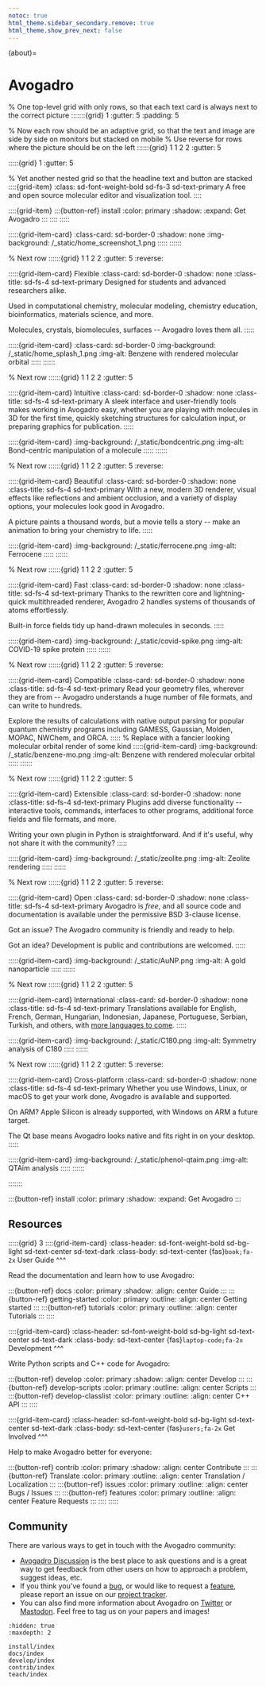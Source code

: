 ```yaml
---
notoc: true
html_theme.sidebar_secondary.remove: true
html_theme.show_prev_next: false
---
```


(about)=
# Avogadro

% One top-level grid with only rows, so that each text card is always next to the correct picture
:::::::{grid} 1
:gutter: 5
:padding: 5

% Now each row should be an adaptive grid, so that the text and image are side by side on monitors but stacked on mobile
% Use reverse for rows where the picture should be on the left
::::::{grid} 1 1 2 2
:gutter: 5

:::::{grid} 1
:gutter: 5

% Yet another nested grid so that the headline text and button are stacked
::::{grid-item}
:class: sd-font-weight-bold sd-fs-3 sd-text-primary
A free and open source molecular editor and visualization tool.
::::

::::{grid-item}
:::{button-ref} install
:color: primary
:shadow:
:expand:
Get Avogadro
:::
::::
:::::

:::::{grid-item-card}
:class-card: sd-border-0
:shadow: none
:img-background: /_static/home_screenshot_1.png
:::::
::::::

% Next row
::::::{grid} 1 1 2 2
:gutter: 5
:reverse:

:::::{grid-item-card} Flexible
:class-card: sd-border-0
:shadow: none
:class-title: sd-fs-4 sd-text-primary
Designed for students and advanced researchers alike.

Used in computational chemistry, molecular modeling, chemistry education, bioinformatics, materials science, and more.

Molecules, crystals, biomolecules, surfaces -- Avogadro loves them all.
:::::

:::::{grid-item-card}
:class-card: sd-border-0
:img-background: /_static/home_splash_1.png
:img-alt: Benzene with rendered molecular orbital
:::::
::::::

% Next row
::::::{grid} 1 1 2 2
:gutter: 5

:::::{grid-item-card} Intuitive
:class-card: sd-border-0
:shadow: none
:class-title: sd-fs-4 sd-text-primary
A sleek interface and user-friendly tools makes working in Avogadro easy, whether you are playing with molecules in 3D for the first time, quickly sketching structures for calculation input, or preparing graphics for publication.
:::::

:::::{grid-item-card}
:img-background: /_static/bondcentric.png
:img-alt: Bond-centric manipulation of a molecule
:::::
::::::

% Next row
::::::{grid} 1 1 2 2
:gutter: 5
:reverse:

:::::{grid-item-card} Beautiful
:class-card: sd-border-0
:shadow: none
:class-title: sd-fs-4 sd-text-primary
With a new, modern 3D renderer, visual effects like reflections and ambient occlusion, and a variety of display options, your molecules look good in Avogadro.

A picture paints a thousand words, but a movie tells a story -- make an animation to bring your chemistry to life.
:::::

:::::{grid-item-card}
:img-background: /_static/ferrocene.png
:img-alt: Ferrocene
:::::
::::::

% Next row
::::::{grid} 1 1 2 2
:gutter: 5

:::::{grid-item-card} Fast
:class-card: sd-border-0
:shadow: none
:class-title: sd-fs-4 sd-text-primary
Thanks to the rewritten core and lightning-quick multithreaded renderer, Avogadro 2 handles systems of thousands of atoms effortlessly.

Built-in force fields tidy up hand-drawn molecules in seconds.
:::::

:::::{grid-item-card}
:img-background: /_static/covid-spike.png
:img-alt: COVID-19 spike protein
:::::
::::::

% Next row
::::::{grid} 1 1 2 2
:gutter: 5
:reverse:

:::::{grid-item-card} Compatible
:class-card: sd-border-0
:shadow: none
:class-title: sd-fs-4 sd-text-primary
Read your geometry files, wherever they are from -- Avogadro understands a huge number of file formats, and can write to hundreds.

Explore the results of calculations with native output parsing for popular quantum chemistry programs including GAMESS, Gaussian, Molden, MOPAC, NWChem, and ORCA.
:::::
% Replace with a fancier looking molecular orbital render of some kind
:::::{grid-item-card}
:img-background: /_static/benzene-mo.png
:img-alt: Benzene with rendered molecular orbital
:::::
::::::

% Next row
::::::{grid} 1 1 2 2
:gutter: 5

:::::{grid-item-card} Extensible
:class-card: sd-border-0
:shadow: none
:class-title: sd-fs-4 sd-text-primary
Plugins add diverse functionality -- interactive tools, commands, interfaces to other programs, additional force fields and file formats, and more.

Writing your own plugin in Python is straightforward.
And if it's useful, why not share it with the community?
:::::

:::::{grid-item-card}
:img-background: /_static/zeolite.png
:img-alt: Zeolite rendering
:::::
::::::

% Next row
::::::{grid} 1 1 2 2
:gutter: 5
:reverse:

:::::{grid-item-card} Open
:class-card: sd-border-0
:shadow: none
:class-title: sd-fs-4 sd-text-primary
Avogadro is _free_, and all source code and documentation is available under the permissive BSD 3-clause license.

Got an issue?
The Avogadro community is friendly and ready to help.

Got an idea?
Development is public and contributions are welcomed.
:::::

:::::{grid-item-card}
:img-background: /_static/AuNP.png
:img-alt: A gold nanoparticle
:::::
::::::

% Next row
::::::{grid} 1 1 2 2
:gutter: 5

:::::{grid-item-card} International
:class-card: sd-border-0
:shadow: none
:class-title: sd-fs-4 sd-text-primary
Translations available for English, French, German, Hungarian, Indonesian, Japanese, Portuguese, Serbian, Turkish, and others, with [more languages to come](https://hosted.weblate.org/engage/avogadro/).
:::::

:::::{grid-item-card}
:img-background: /_static/C180.png
:img-alt: Symmetry analysis of C180
:::::
::::::

% Next row
::::::{grid} 1 1 2 2
:gutter: 5
:reverse:

:::::{grid-item-card} Cross-platform
:class-card: sd-border-0
:shadow: none
:class-title: sd-fs-4 sd-text-primary
Whether you use Windows, Linux, or macOS to get your work done, Avogadro is available and supported.

On ARM?
Apple Silicon is already supported, with Windows on ARM a future target.

The Qt base means Avogadro looks native and fits right in on your desktop.
:::::

:::::{grid-item-card}
:img-background: /_static/phenol-qtaim.png
:img-alt: QTAim analysis
:::::
::::::

:::::::


:::{button-ref} install
:color: primary
:shadow:
:expand:
Get Avogadro
:::


## Resources

:::::{grid} 3
::::{grid-item-card}
:class-header: sd-font-weight-bold sd-bg-light sd-text-center sd-text-dark
:class-body: sd-text-center
{fas}`book;fa-2x` User Guide
^^^

Read the documentation and learn how to use Avogadro:

:::{button-ref} docs
:color: primary
:shadow:
:align: center
Guide
:::
:::{button-ref} getting-started
:color: primary
:outline:
:align: center
Getting started
:::
:::{button-ref} tutorials
:color: primary
:outline:
:align: center
Tutorials
:::
::::

::::{grid-item-card}
:class-header: sd-font-weight-bold sd-bg-light sd-text-center sd-text-dark
:class-body: sd-text-center
{fas}`laptop-code;fa-2x` Development
^^^

Write Python scripts and C++ code for Avogadro:

:::{button-ref} develop
:color: primary
:shadow:
:align: center
Develop
:::
:::{button-ref} develop-scripts
:color: primary
:outline:
:align: center
Scripts
:::
:::{button-ref} develop-classlist
:color: primary
:outline:
:align: center
C++ API
:::
::::

::::{grid-item-card}
:class-header: sd-font-weight-bold sd-bg-light sd-text-center sd-text-dark
:class-body: sd-text-center
{fas}`users;fa-2x` Get Involved
^^^

Help to make Avogadro better for everyone:

:::{button-ref} contrib
:color: primary
:shadow:
:align: center
Contribute
:::
:::{button-ref} Translate
:color: primary
:outline:
:align: center
Translation / Localization
:::
:::{button-ref} issues
:color: primary
:outline:
:align: center
Bugs / Issues
:::
:::{button-ref} features
:color: primary
:outline:
:align: center
Feature Requests
:::
::::
:::::

## Community

There are various ways to get in touch with the Avogadro community:

- [Avogadro Discussion] is the best place to ask questions and is a
  great way to get feedback from other users on how to approach a problem,
  suggest ideas, etc.
- If you think you've found a [bug][issues], or would like to request
a [feature][features], please report an issue on our [project tracker][tracker].
- You can also find more information about Avogadro on [Twitter] or <a rel="me" href="http://fosstodon.org/@avogadrochem">Mastodon</a>. Feel free to
  tag us on your papers and images!

```{toctree}
:hidden: true
:maxdepth: 2

install/index
docs/index
develop/index
contrib/index
teach/index
```

[avogadro discussion]: https://discuss.avogadro.cc/
[avogadrolibs github repository]: https://github.com/openchemistry/avogadrolibs
[features]: https://github.com/OpenChemistry/avogadrolibs/issues/new?template=feature_request.md
[issues]: https://github.com/OpenChemistry/avogadrolibs/issues/new?template=bug_report.md
[tracker]: https://github.com/openchemistry/avogadrolibs/issues
[twitter]: https://twitter.com/AvogadroChem
